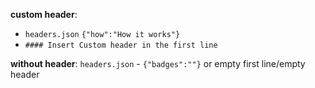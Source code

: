 **custom header**:
+   `headers.json` `{"how":"How it works"}`
+   `#### Insert Custom header in the first line`

**without header**: `headers.json` - `{"badges":""}` or empty first line/empty header
